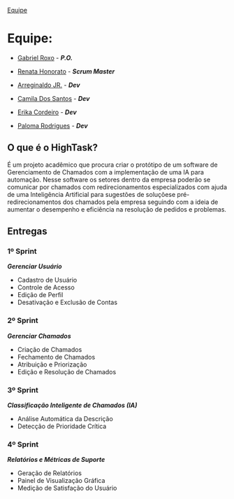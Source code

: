[Equipe](#equipe)

# Equipe:
- [Gabriel Roxo](https://github.com/Kanekovisks) - ***P.O.***

- [Renata Honorato](https://github.com/reh2212) - ***Scrum Master***

- [Arreginaldo JR.](https://github.com/arreginaldo) - ***Dev***

- [Camila Dos Santos](https://github.com/camilape-dev) - ***Dev***

- [Erika Cordeiro](https://github.com/apserika) - ***Dev***

- [Paloma Rodrigues]() - ***Dev***

## O que é o HighTask?
É um projeto acadêmico que procura criar o protótipo de um software de Gerenciamento de Chamados com a implementação de uma IA para automação. Nesse software os setores dentro da empresa poderão se comunicar por chamados com redirecionamentos especializados com ajuda de uma Inteligência Artificial para sugestões de soluçõese pré-redirecionamentos dos chamados pela empresa seguindo com a ideia de aumentar o desempenho e eficiência na resolução de pedidos e problemas. 

## Entregas
### 1º Sprint
***Gerenciar Usuário***
   - Cadastro de Usuário
   - Controle de Acesso
   - Edição de Perfil
   - Desativação e Exclusão de Contas

### 2º Sprint
***Gerenciar Chamados***
   - Criação de Chamados
   - Fechamento de Chamados
   - Atribuição e Priorização
   - Edição e Resolução de Chamados

### 3º Sprint
***Classificação Inteligente de Chamados (IA)***
   - Análise Automática da Descrição
   - Detecção de Prioridade Crítica

### 4º Sprint
***Relatórios e Métricas de Suporte***
   - Geração de Relatórios
   - Painel de Visualização Gráfica
   - Medição de Satisfação do Usuário
